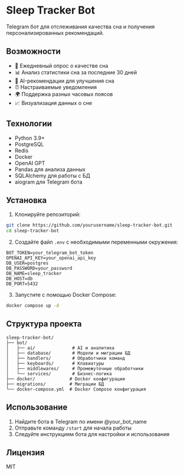 # Sleep Tracker Bot

Telegram бот для отслеживания качества сна и получения персонализированных рекомендаций.

## Возможности

- 📝 Ежедневный опрос о качестве сна
- 📊 Анализ статистики сна за последние 30 дней
- 🤖 AI-рекомендации для улучшения сна
- ⏰ Настраиваемые уведомления
- 🌍 Поддержка разных часовых поясов
- 📈 Визуализация данных о сне

## Технологии

- Python 3.9+
- PostgreSQL
- Redis
- Docker
- OpenAI GPT
- Pandas для анализа данных
- SQLAlchemy для работы с БД
- aiogram для Telegram бота

## Установка

1. Клонируйте репозиторий:
```bash
git clone https://github.com/yourusername/sleep-tracker-bot.git
cd sleep-tracker-bot
```

2. Создайте файл `.env` с необходимыми переменными окружения:
```env
BOT_TOKEN=your_telegram_bot_token
OPENAI_API_KEY=your_openai_api_key
DB_USER=postgres
DB_PASSWORD=your_password
DB_NAME=sleep_tracker
DB_HOST=db
DB_PORT=5432
```

3. Запустите с помощью Docker Compose:
```bash
docker compose up -d
```

## Структура проекта

```
sleep-tracker-bot/
├── bot/
│   ├── ai/              # AI и аналитика
│   ├── database/        # Модели и миграции БД
│   ├── handlers/        # Обработчики команд
│   ├── keyboards/       # Клавиатуры
│   ├── middlewares/     # Промежуточные обработчики
│   └── services/        # Бизнес-логика
├── docker/             # Docker конфигурации
├── migrations/         # Миграции БД
└── docker-compose.yml  # Docker Compose конфигурация
```

## Использование

1. Найдите бота в Telegram по имени @your_bot_name
2. Отправьте команду `/start` для начала работы
3. Следуйте инструкциям бота для настройки и использования

## Лицензия

MIT 